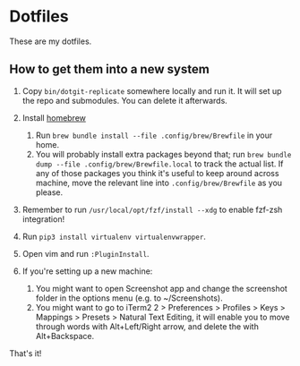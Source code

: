 Dotfiles
========

These are my dotfiles.

## How to get them into a new system

1. Copy `bin/dotgit-replicate` somewhere locally and run it. It will set up the repo and submodules. You can delete it afterwards.

2. Install [homebrew](brew.sh)
    1. Run `brew bundle install --file .config/brew/Brewfile` in your home.
    2. You will probably install extra packages beyond that; run `brew bundle dump --file .config/brew/Brewfile.local` to track the actual list. If any of those packages you think it's useful to keep around across machine, move the relevant line into `.config/brew/Brewfile` as you please.

3. Remember to run `/usr/local/opt/fzf/install --xdg` to enable fzf-zsh integration!

4. Run `pip3 install virtualenv virtualenvwrapper`.

5. Open vim and run `:PluginInstall`.

6. If you're setting up a new machine:
    1. You might want to open Screenshot app and change the screenshot folder in the options menu (e.g. to \~/Screenshots).
    2. You might want to go to iTerm2 2 > Preferences > Profiles > Keys > Mappings > Presets > Natural Text Editing, it will enable you to move through words with Alt+Left/Right arrow, and delete the with Alt+Backspace.

That's it!

